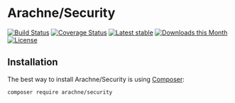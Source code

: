 Arachne/Security
====

[![Build Status](https://img.shields.io/travis/Arachne/Security/master.svg?style=flat-square)](https://travis-ci.org/Arachne/Security/branches)
[![Coverage Status](https://img.shields.io/coveralls/Arachne/Security/master.svg?style=flat-square)](https://coveralls.io/github/Arachne/Security?branch=master)
[![Latest stable](https://img.shields.io/packagist/v/arachne/security.svg?style=flat-square)](https://packagist.org/packages/arachne/security)
[![Downloads this Month](https://img.shields.io/packagist/dm/arachne/security.svg?style=flat-square)](https://packagist.org/packages/arachne/security)
[![License](https://img.shields.io/badge/license-MIT-blue.svg?style=flat-square)](https://github.com/Arachne/Security/blob/master/license.md)


Installation
----

The best way to install Arachne/Security is using [Composer](http://getcomposer.org/):

```sh
composer require arachne/security
```
